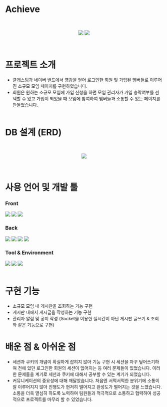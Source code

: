 # Achieve 


<br>
<p align="center"><img src="https://user-images.githubusercontent.com/84611460/182769354-23000e66-8c89-4ca6-b106-65da6c7307c2.png">
<img src="https://user-images.githubusercontent.com/84611460/182769280-cda8d837-0d8d-419e-a4c2-cf60f857d160.png"></p>
<br>

# 프로젝트 소개

- 클래스팅과 네이버 밴드에서 영감을 얻어 로그인한 회원 및 가입된 멤버들로 이루어진 소규모 모임 페이지를 구현하였습니다. 
- 회원은 원하는 소규모 모임에 가입 신청을 하면 모임 관리자가 가입 승락여부를 선택할 수 있고 가입이 되었을 때 모임에 참여하여 멤버들과 소통할 수 있는 페이지를 만들었습니다.
<br><br>

# DB 설계 (ERD)

<br>
<p align="center"><img src="https://user-images.githubusercontent.com/84611460/182769997-a31606f9-f435-4045-a63f-9202fa03bd05.png"></p>
<br>

# 사용 언어 및 개발 툴

### Front
<img src="https://img.shields.io/badge/html-E34F26?style=for-the-badge&logo=html5&logoColor=white"> <img src="https://img.shields.io/badge/css-1572B6?style=for-the-badge&logo=css3&logoColor=white"> <img src="https://img.shields.io/badge/javascript-yellow?style=for-the-badge&logo=javascript&logoColor=white"> <br>

### Back
<img src="https://img.shields.io/badge/jsp-green?style=for-the-badge&logo=jsp&logoColor=white"> <img src="https://img.shields.io/badge/JAVA-007396?style=for-the-badge&logo=java&logoColor=white"> <img src="https://img.shields.io/badge/servlet-skyblue?style=for-the-badge&logo=servlet&logoColor=white"> <img src="https://img.shields.io/badge/oracle-F80000?style=for-the-badge&logo=oracle&logoColor=white"> <br>

### Tool & Environment
<img src="https://img.shields.io/badge/eclipse-blue?style=for-the-badge&logo=eclipse&logoColor=white"> <img src="https://img.shields.io/badge/github-181717?style=for-the-badge&logo=github&logoColor=white"> <img src="https://img.shields.io/badge/apache tomcat-F8DC75?style=for-the-badge&logo=apachetomcat&logoColor=black"> <br><br>

# 구현 기능

- 소규모 모임 내 게시판을 조회하는 기능 구현
- 게시판 내에서 게시글을 작성하는 기능 구현
- 관리자 알림 및 공지 작성 (Socket을 이용한 실시간이 아닌 게시판 글쓰기 & 조회와 같은 기능으로 구현)

# 배운 점 & 아쉬운 점

- 세션과 쿠키의 개념이 확실하게 잡히지 않아 기능 구현 시 세션을 자꾸 덮어쓰기하여 전에 있던 로그인한 회원의 세션이 없어지는 등 여러 문제들이 있었습니다. 이러한 문제들을 계기로 세션과 쿠키에 대해서 공부할 수 있는 계기가 되었습니다.
- 커뮤니케이션의 중요성에 대해 깨달았습니다. 처음엔 서먹서먹한 분위기에 소통이 잘 이루어지지 않아 진행도가 현저히 떨어지고 완성도가 떨어지는 것을 느꼈습니다. 소통을 더욱 열심히 하도록 노력하여 팀원들과 적극적으로 소통하고 협력하여 성공적으로 프로젝트를 마무리 할 수 있었습니다.
